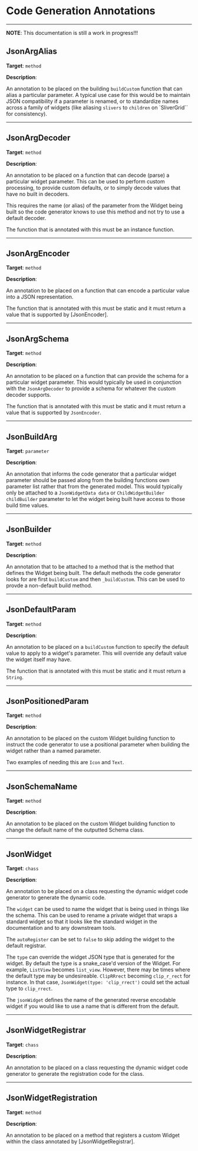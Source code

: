 # Code Generation Annotations

<!-- START doctoc -->
<!-- END doctoc -->

---

**NOTE**: This documentation is still a work in progress!!!

## JsonArgAlias

**Target**: `method`

**Description**:

An annotation to be placed on the building `buildCustom` function that can alias a particular parameter.  A typical use case for this would be to maintain JSON compatibility if a parameter is renamed, or to standardize names across a family of widgets (like aliasing `slivers` to `children` on `SliverGrid`` for consistency).


---

## JsonArgDecoder

**Target**: `method`

**Description**:

An annotation to be placed on a function that can decode (parse) a particular widget parameter.  This can be used to perform custom processing, to provide custom defaults, or to simply decode values that have no built in decoders.

This requires the name (or alias) of the parameter from the Widget being built so the code generator knows to use this method and not try to use a default decoder.

The function that is annotated with this must be an instance function.


---

## JsonArgEncoder

**Target**: `method`

**Description**:

An annotation to be placed on a function that can encode a particular value into a JSON representation.

The function that is annotated with this must be static and it must return a value that is supported by [JsonEncoder].

---

## JsonArgSchema

**Target**: `method`

**Description**:

An annotation to be placed on a function that can provide the schema for a particular widget parameter.  This would typically be used in conjunction with the `JsonArgDecoder` to provide a schema for whatever the custom decoder supports.

The function that is annotated with this must be static and it must return a value that is supported by `JsonEncoder`.

---

## JsonBuildArg

**Target**: `parameter`

**Description**:

An annotation that informs the code generator that a particular widget parameter should be passed along from the building functions own parameter list rather that from the generated model.  This would typically only be attached to a `JsonWidgetData data` or `ChildWidgetBuilder childBuilder` parameter to let the widget being built have access to those build time values.

---

## JsonBuilder

**Target**: `method`

**Description**:

An annotation that to be attached to a method that is the method that defines the Widget being built.  The default methods the code generator looks for are first `buildCustom` and then `_buildCustom`.  This can be used to provde a non-default build method.

---

## JsonDefaultParam

**Target**: `method`

**Description**:

An annotation to be placed on a `buildCustom` function to specify the default value to apply to a widget's parameter.  This will override any default value the widget itself may have.

The function that is annotated with this must be static and it must return a `String`.

---

## JsonPositionedParam

**Target**: `method`

**Description**:

An annotation to be placed on the custom Widget building function to instruct the code generator to use a positional parameter when building the widget rather than a named parameter.

Two examples of needing this are `Icon` and `Text`.

---

## JsonSchemaName

**Target**: `method`

**Description**:

An annotation to be placed on the custom Widget building function to change the default name of the outputted Schema class.

---

## JsonWidget

**Target**: `chass`

**Description**:

An annotation to be placed on a class requesting the dynamic widget code generator to generate the dynamic code.

The `widget` can be used to name the widget that is being used in things like the schema.  This can be used to rename a private widget that wraps a standard widget so that it looks like the standard widget in the documentation and to any downstream tools.

The `autoRegister` can be set to `false` to skip adding the widget to the default registrar.

The `type` can override the widget JSON type that is generated for the widget.  By default the type is a snake_case'd version of the Widget.  For example, `ListView` becomes `list_view`.  However, there may be times where the default type may be undesireable.  `ClipRRrect` becoming `clip_r_rect` for instance.  In that case, `JsonWidget(type: 'clip_rrect')` could set the actual type to `clip_rrect`.

The `jsonWidget` defines the name of the generated reverse encodable widget if you would like to use a name that is different from the default.

---

## JsonWidgetRegistrar

**Target**: `chass`

**Description**:

An annotation to be placed on a class requesting the dynamic widget code generator to generate the registration code for the class.

---

## JsonWidgetRegistration

**Target**: `method`

**Description**:

An annotation to be placed on a method that registers a custom Widget within the class annotated by [JsonWidgetRegistrar].
